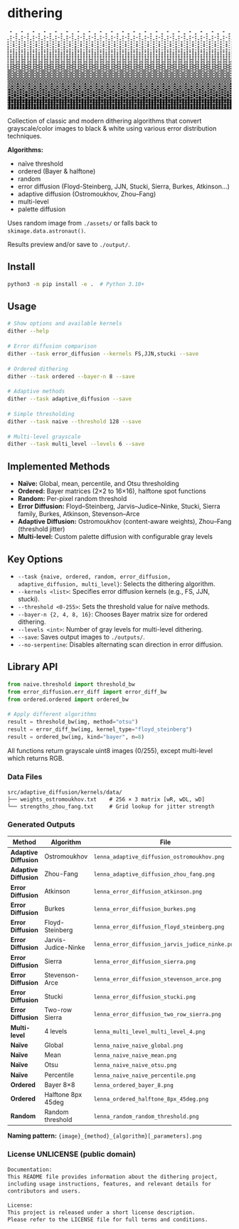 # dithering

<p align="center">
  <img src="../images/dithering.jpg" alt="Dithering Lab" width="3600" height="180">
</p>

Collection of classic and modern dithering algorithms that convert grayscale/color images to black & white using various error distribution techniques.

**Algorithms:** 

- naïve threshold
- ordered (Bayer & halftone)
- random
- error diffusion (Floyd-Steinberg, JJN, Stucki, Sierra, Burkes, Atkinson…)
- adaptive diffusion (Ostromoukhov, Zhou–Fang) 
- multi-level 
- palette diffusion

Uses random image from `./assets/` or falls back to `skimage.data.astronaut()`. 

Results preview and/or save to `./output/`.

## Install

```bash
python3 -m pip install -e .  # Python 3.10+
```

## Usage

```bash
# Show options and available kernels
dither --help

# Error diffusion comparison
dither --task error_diffusion --kernels FS,JJN,stucki --save

# Ordered dithering
dither --task ordered --bayer-n 8 --save

# Adaptive methods  
dither --task adaptive_diffusion --save

# Simple thresholding
dither --task naive --threshold 128 --save

# Multi-level grayscale
dither --task multi_level --levels 6 --save
```

## Implemented Methods

- **Naïve:** Global, mean, percentile, and Otsu thresholding
- **Ordered:** Bayer matrices (2×2 to 16×16), halftone spot functions
- **Random:** Per-pixel random threshold
- **Error Diffusion:** Floyd–Steinberg, Jarvis–Judice–Ninke, Stucki, Sierra family, Burkes, Atkinson, Stevenson–Arce
- **Adaptive Diffusion:** Ostromoukhov (content-aware weights), Zhou–Fang (threshold jitter)
- **Multi-level:** Custom palette diffusion with configurable gray levels

## Key Options

- `--task {naive, ordered, random, error_diffusion, adaptive_diffusion, multi_level}`: Selects the dithering algorithm.
- `--kernels <list>`: Specifies error diffusion kernels (e.g., FS, JJN, stucki).
- `--threshold <0-255>`: Sets the threshold value for naïve methods.
- `--bayer-n {2, 4, 8, 16}`: Chooses Bayer matrix size for ordered dithering.
- `--levels <int>`: Number of gray levels for multi-level dithering.
- `--save`: Saves output images to `./outputs/`.
- `--no-serpentine`: Disables alternating scan direction in error diffusion.

## Library API

```python
from naive.threshold import threshold_bw
from error_diffusion.err_diff import error_diff_bw
from ordered.ordered import ordered_bw

# Apply different algorithms
result = threshold_bw(img, method="otsu")
result = error_diff_bw(img, kernel_type="floyd_steinberg") 
result = ordered_bw(img, kind="bayer", n=8)
```

All functions return grayscale uint8 images (0/255), except multi-level which returns RGB.

### Data Files

```
src/adaptive_diffusion/kernels/data/
├── weights_ostromoukhov.txt    # 256 × 3 matrix [wR, wDL, wD]
└── strengths_zhou_fang.txt     # Grid lookup for jitter strength
```

### Generated Outputs

| Method | Algorithm | File |
|--------|-----------|------|
| **Adaptive Diffusion** | Ostromoukhov | `lenna_adaptive_diffusion_ostromoukhov.png` |
| **Adaptive Diffusion** | Zhou-Fang | `lenna_adaptive_diffusion_zhou_fang.png` |
| **Error Diffusion** | Atkinson | `lenna_error_diffusion_atkinson.png` |
| **Error Diffusion** | Burkes | `lenna_error_diffusion_burkes.png` |
| **Error Diffusion** | Floyd-Steinberg | `lenna_error_diffusion_floyd_steinberg.png` |
| **Error Diffusion** | Jarvis-Judice-Ninke | `lenna_error_diffusion_jarvis_judice_ninke.png` |
| **Error Diffusion** | Sierra | `lenna_error_diffusion_sierra.png` |
| **Error Diffusion** | Stevenson-Arce | `lenna_error_diffusion_stevenson_arce.png` |
| **Error Diffusion** | Stucki | `lenna_error_diffusion_stucki.png` |
| **Error Diffusion** | Two-row Sierra | `lenna_error_diffusion_two_row_sierra.png` |
| **Multi-level** | 4 levels | `lenna_multi_level_multi_level_4.png` |
| **Naïve** | Global | `lenna_naive_naive_global.png` |
| **Naïve** | Mean | `lenna_naive_naive_mean.png` |
| **Naïve** | Otsu | `lenna_naive_naive_otsu.png` |
| **Naïve** | Percentile | `lenna_naive_naive_percentile.png` |
| **Ordered** | Bayer 8×8 | `lenna_ordered_bayer_8.png` |
| **Ordered** | Halftone 8px 45deg | `lenna_ordered_halftone_8px_45deg.png` |
| **Random** | Random threshold | `lenna_random_random_threshold.png` |

**Naming pattern:** `{image}_{method}_{algorithm}[_parameters].png`

### License UNLICENSE (public domain)

```
Documentation:
This README file provides information about the dithering project, 
including usage instructions, features, and relevant details for contributors and users.

License:
This project is released under a short license description. 
Please refer to the LICENSE file for full terms and conditions.
```